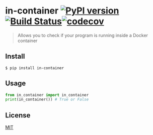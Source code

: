 # in-container [![PyPI version](https://badge.fury.io/py/in-container.svg)](https://badge.fury.io/py/in-container)[![Build Status](https://travis-ci.com/ZiggerZZ/in_container.svg?branch=master)](https://travis-ci.com/ZiggerZZ/in_container)[![codecov](https://codecov.io/gh/ZiggerZZ/in_container/branch/master/graph/badge.svg)](https://codecov.io/gh/ZiggerZZ/in_container)

> Allows you to check if your program is running inside a Docker container

## Install

```
$ pip install in-container
```

## Usage

```python
from in_container import in_container
print(in_container()) # True or False
```

## License

[MIT](https://github.com/ZiggerZZ/in_container/blob/master/LICENSE)
